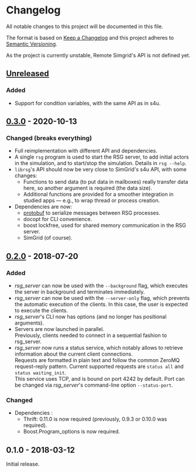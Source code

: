 # Changelog
All notable changes to this project will be documented in this file.

The format is based on [Keep a Changelog][changelog]
and this project adheres to [Semantic Versioning][semver].

As the project is currently unstable, Remote Simgrid's API is not defined yet.

[//]: =========================================================================
## [Unreleased]

### Added
- Support for condition variables, with the same API as in s4u.

[//]: =========================================================================
## [0.3.0] - 2020-10-13
### Changed (breaks everything)
- Full reimplementation with different API and dependencies.
- A single `rsg` program is used to start the RSG server,
  to add initial actors in the simulation, and to start/stop the simulation.
  Details in `rsg --help`.
- `librsg`'s API should now be very close to SimGrid's s4u API, with some changes:
  - Functions to send data (to put data in mailboxes) really transfer data here,
    so another argument is required (the data size).
  - Additional functions are provided for a smoother integration in studied apps —
    e.g., to wrap thread or process creation.
- Dependencies are now:
  - [protobuf][protobuf] to serialize messages between RSG processes.
  - docopt for CLI convenience.
  - boost lockfree, used for shared memory communication in the RSG server.
  - SimGrid (of course).

[//]: =========================================================================
## [0.2.0] - 2018-07-20
### Added
- *rsg_server* can now be used with the `--background` flag, which executes
  the server in background and terminates immediately.
- *rsg_server* can now be used with the `--server-only` flag, which prevents
  the automatic execution of the clients.
  In this case, the user is expected to execute the clients.
- *rsg_server*'s CLI now has options (and no longer has positional arguments).
- Servers are now launched in parallel.  
  Previously, clients needed to connect in a sequential fashion to rsg_server.
- *rsg_server* now runs a status service, which notably allows to retrieve
  information about the current client connections.  
  Requests are formatted in plain text and follow the common ZeroMQ
  request-reply pattern.
  Current supported requests are `status all` and `status waiting_init`.  
  This service uses TCP, and is bound on port 4242 by default.
  Port can be changed via *rsg_server*'s command-line option `--status-port`.

### Changed
- Dependencies :
  - Thrift: 0.11.0 is now required (previously, 0.9.3 or 0.10.0 was required).
  - Boost.Program_options is now required.

[//]: =========================================================================
## 0.1.0 - 2018-03-12
Initial release.

[//]: =========================================================================
[changelog]: http://keepachangelog.com/en/1.0.0/
[semver]: http://semver.org/spec/v2.0.0.html
[protobuf]: https://github.com/protocolbuffers/protobuf

[Unreleased]: https://github.com/simgrid/remote-simgrid/compare/v0.3.0...HEAD
[0.3.0]: https://github.com/simgrid/remote-simgrid/compare/v0.2.0...v0.3.0
[0.2.0]: https://github.com/simgrid/remote-simgrid/compare/v0.1.0...v0.2.0
